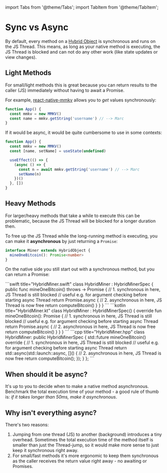---
---

import Tabs from '@theme/Tabs';
import TabItem from '@theme/TabItem';

# Sync vs Async

By default, every method on a [Hybrid Object](hybrid-objects) is synchronous and runs on the JS Thread.
This means, as long as your native method is executing, the JS Thread is blocked and can not do any other work (like state updates or view changes).

## Light Methods

For small/light methods this is great because you can return results to the caller (JS) immediately without having to await a Promise.

For example, [react-native-mmkv](https://github.com/mrousavy/react-native-mmkv) allows you to _get_ values synchronously:

```ts
function App() {
  const mmkv = new MMKV()
  const name = mmkv.getString('username') // --> Marc
}
```

If it would be async, it would be quite cumbersome to use in some contexts:

```ts
function App() {
  const mmkv = new MMKV()
  const [name, setName] = useState(undefined)

  useEffect(() => {
    (async () => {
      const n = await mmkv.getString('username') // --> Marc
      setName(n)
    })()
  }, [])
}
```

## Heavy Methods

For larger/heavy methods that take a while to execute this can be problematic, because the JS Thread will be blocked for a longer duration then.

To free up the JS Thread while the long-running method is executing, you can make it **asynchronous** by just returning a `Promise`:

```ts title="MinerSpec.nitro.ts"
interface Miner extends HybridObject {
  mineOneBitcoin(): Promise<number>
}
```

On the native side you still start out with a synchronous method, but you can return a Promise:

<Tabs groupId="native-language">
  <TabItem value="swift" label="Swift" default>
    ```swift title="HybridMiner.swift"
    class HybridMiner : HybridMinerSpec {
      public func mineOneBitcoin() throws -> Promise<Double> {
        // 1. synchronous in here, JS Thread is still blocked
        //    useful e.g. for argument checking before starting async Thread
        return Promise.async {
          // 2. asynchronous in here, JS Thread is now free
          return computeBitcoin()
        }
      }
    }
    ```
  </TabItem>
  <TabItem value="kotlin" label="Kotlin">
    ```kotlin title="HybridMiner.kt"
    class HybridMiner : HybridMinerSpec() {
      override fun mineOneBitcoin(): Promise<Double> {
        // 1. synchronous in here, JS Thread is still blocked
        //    useful e.g. for argument checking before starting async Thread
        return Promise.async {
          // 2. asynchronous in here, JS Thread is now free
          return computeBitcoin()
        }
      }
    }
    ```
  </TabItem>
  <TabItem value="c++" label="C++">
    ```cpp title="HybridMiner.hpp"
    class HybridMiner: public HybridMinerSpec {
      std::future<double> mineOneBitcoin() override {
        // 1. synchronous in here, JS Thread is still blocked
        //    useful e.g. for argument checking before starting async Thread
        return std::async(std::launch::async, []() {
          // 2. asynchronous in here, JS Thread is now free
          return computeBitcoin();
        });
      }
    };
    ```
  </TabItem>
</Tabs>

## When should it be async?

It's up to you to decide when to make a native method asynchronous.
Benchmark the total execution time of your method - a good rule of thumb is: _if it takes longer than 50ms, make it asynchronous_.

## Why isn't everything async?

There's two reasons:

1. Jumping from one thread (JS) to another (background) introduces a tiny overhead. Sometimes the total execution time of the method itself is smaller than just the Thread-jump, so it would make more sense to just keep it synchronous right away.
2. For small/fast methods it's more ergonomic to keep them synchronous as the caller receives the return value right away - no awaiting or Promises.
